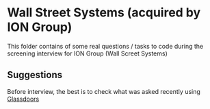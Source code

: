 # Wall Street Systems (acquired by ION Group)

This folder contains of some real questions / tasks to code during the screening interview for ION Group (Wall Screet Systems)

## Suggestions
Before interview, the best is to check what was asked recently using [Glassdoors](https://www.glassdoor.com/index.htm)
